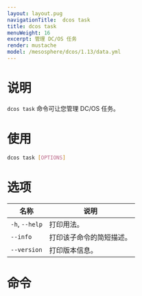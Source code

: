 ```yaml
---
layout: layout.pug
navigationTitle:  dcos task
title: dcos task
menuWeight: 16
excerpt: 管理 DC/OS 任务
render: mustache
model: /mesosphere/dcos/1.13/data.yml
---
```


# 说明

`dcos task` 命令可让您管理 DC/OS 任务。

# 使用

```bash
dcos task [OPTIONS]
```

# 选项

| 名称 | 说明 |
|---------|-------------|
| `-h`, `--help` |  打印用法。 |
| `--info` | 打印该子命令的简短描述。|
| `--version` |  打印版本信息。|

# 命令

